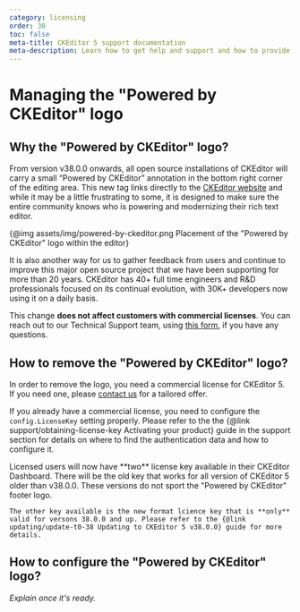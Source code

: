 ```yaml
---
category: licensing
order: 30
toc: false
meta-title: CKEditor 5 support documentation
meta-description: Learn how to get help and support and how to provide feedback.
---
```


# Managing the "Powered by CKEditor" logo
<!-- This is a placeholder article -->
## Why the "Powered by CKEditor" logo?

From version v38.0.0 onwards, all open source installations of CKEditor will carry a small “Powered by CKEditor” annotation in the bottom right corner of the editing area. This new tag links directly to the [CKEditor website](https://ckeditor.com/) and while it may be a little frustrating to some, it is designed to make sure the entire community knows who is powering and modernizing their rich text editor.

{@img assets/img/powered-by-ckeditor.png Placement of the "Powered by CKEditor" logo within the editor}

It is also another way for us to gather feedback from users and continue to improve this major open source project that we have been supporting for more than 20 years. CKEditor has 40+ full time engineers and R&D professionals focused on its continual evolution, with 30K+ developers now using it on a daily basis.

This change **does not affect customers with commercial licenses**. You can reach out to our Technical Support team, using [this form](https://ckeditor.com/contact/), if you have any questions.

## How to remove the "Powered by CKEditor" logo?

In order to remove the logo, you need a commercial license for CKEditor 5. If you need one, please [contact us](https://ckeditor.com/) for a tailored offer.

If you already have a commercial license, you need to configure the `config.LicenseKey` setting properly. Please refer to the the {@link support/obtaining-license-key Activating your product} guide in the support section for details on where to find the authentication data and how to configure it.

<info-box warning>
	Licensed users will now have **two** license key available in their CKEditor Dashboard. There will be the old key that works for all version of CKEditor 5 older than v38.0.0. These versions do not sport the "Powered by CKEditor" footer logo.

	The other key available is the new format lcience key that is **only** valid for versons 38.0.0 and up. Please refer to the {@link updating/update-t0-38 Updating to CKEditor 5 v38.0.0} guide for more details.
</info-box>

## How to configure the "Powered by CKEditor" logo?

_Explain once it's ready._